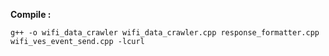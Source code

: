 **Compile :**
``` shell=
g++ -o wifi_data_crawler wifi_data_crawler.cpp response_formatter.cpp wifi_ves_event_send.cpp -lcurl
```
